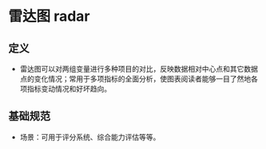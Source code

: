 # 雷达图 radar

## 定义 

- 雷达图可以对两组变量进行多种项目的对比，反映数据相对中心点和其它数据点的变化情况；常用于多项指标的全面分析，使图表阅读者能够一目了然地各项指标变动情况和好坏趋向。

## 基础规范

- 场景：可用于评分系统、综合能力评估等等。
